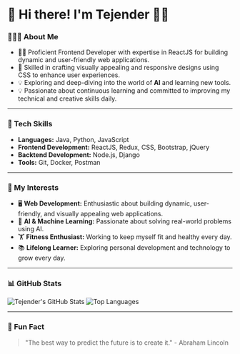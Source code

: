 # 👋 Hi there! I'm Tejender 👨‍💻

### 👨🏻‍💻 About Me
- 👨‍💻 Proficient Frontend Developer with expertise in ReactJS for building dynamic and user-friendly web applications.
- 🎨 Skilled in crafting visually appealing and responsive designs using CSS to enhance user experiences.
- 💡 Exploring and deep-diving into the world of **AI** and learning new tools.
- 💡 Passionate about continuous learning and committed to improving my technical and creative skills daily.

---

### 🔧 Tech Skills
- **Languages:** Java, Python, JavaScript
- **Frontend Development:** ReactJS, Redux, CSS, Bootstrap, jQuery
- **Backtend Development:** Node.js, Django
- **Tools:** Git, Docker, Postman

---

### 🌟 My Interests
- 🖥️ **Web Development:** Enthusiastic about building dynamic, user-friendly, and visually appealing web applications.
- 🧠 **AI & Machine Learning:** Passionate about solving real-world problems using AI.
- 🏋️ **Fitness Enthusiast:** Working to keep myself fit and healthy every day.
- 📚 **Lifelong Learner:** Exploring personal development and technology to grow every day.


---

### 📊 GitHub Stats
![Tejender's GitHub Stats](https://github-readme-stats.vercel.app/api?username=Daredevil2117&show_icons=true&theme=radical)
![Top Languages](https://github-readme-stats.vercel.app/api/top-langs/?username=Daredevil2117&layout=compact&theme=radical)

---

### 🌟 Fun Fact
> "The best way to predict the future is to create it." - Abraham Lincoln
